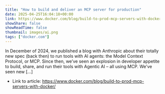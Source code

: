 ```yaml
---
title: "How to build and deliver an MCP server for production"
date: 2025-04-25T16:04:18+00:00
link: https://www.docker.com/blog/build-to-prod-mcp-servers-with-docker/
showShare: false
showReadTime: false
thumbnail: images/ai.png
tags: ["docker.com"]
---
```

In December of 2024, we published a blog with Anthropic about their totally new spec (back then) to run tools with AI agents: the Model Context Protocol, or MCP. Since then, we’ve seen an explosion in developer appetite to build, share, and run their tools with Agentic AI – all using MCP. We’ve seen new […]

- Link to article: https://www.docker.com/blog/build-to-prod-mcp-servers-with-docker/
